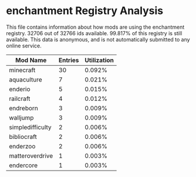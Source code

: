 # enchantment Registry Analysis

This file contains information about how mods are using the enchantment
registry. 32706 out of 32766 ids available. 99.817% of this registry is still
available. This data is anonymous, and is not automatically submitted to any
online service.


| Mod Name         | Entries | Utilization |
|------------------|---------|-------------|
| minecraft        | 30      | 0.092%      |
| aquaculture      | 7       | 0.021%      |
| enderio          | 5       | 0.015%      |
| railcraft        | 4       | 0.012%      |
| endreborn        | 3       | 0.009%      |
| walljump         | 3       | 0.009%      |
| simpledifficulty | 2       | 0.006%      |
| bibliocraft      | 2       | 0.006%      |
| enderzoo         | 2       | 0.006%      |
| matteroverdrive  | 1       | 0.003%      |
| endercore        | 1       | 0.003%      |
